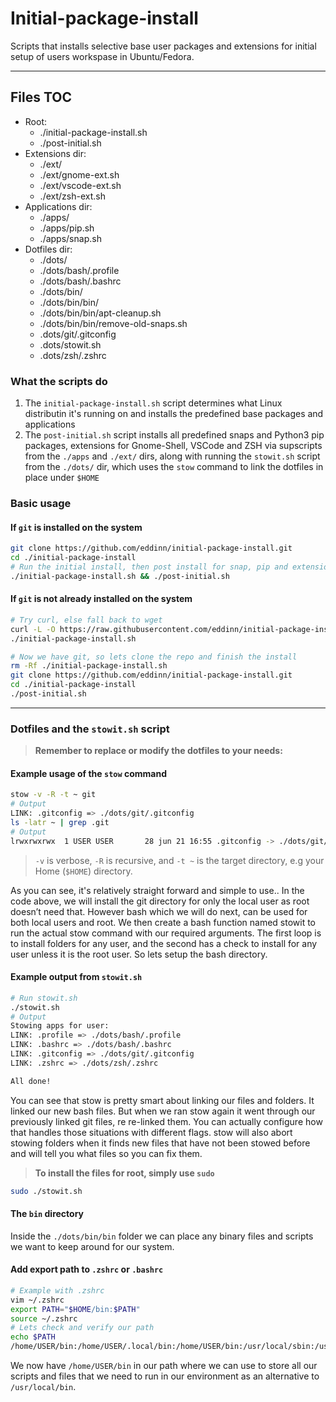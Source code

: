 # Initial-package-install

Scripts that installs selective base user packages and extensions for initial setup of users workspase in Ubuntu/Fedora.

---

## Files TOC

* Root:
  * ./initial-package-install.sh
  * ./post-initial.sh
* Extensions dir:
  * ./ext/
  * ./ext/gnome-ext.sh
  * ./ext/vscode-ext.sh
  * ./ext/zsh-ext.sh
* Applications dir:
  * ./apps/
  * ./apps/pip.sh
  * ./apps/snap.sh
* Dotfiles dir:
  * ./dots/
  * ./dots/bash/.profile
  * ./dots/bash/.bashrc
  * ./dots/bin/
  * ./dots/bin/bin/
  * ./dots/bin/bin/apt-cleanup.sh
  * ./dots/bin/bin/remove-old-snaps.sh
  * .dots/git/.gitconfig
  * .dots/stowit.sh
  * .dots/zsh/.zshrc

### What the scripts do

1. The `initial-package-install.sh` script determines what Linux distributin it's running on and installs the predefined base packages and applications
2. The `post-initial.sh` script installs all predefined snaps and Python3 pip packages, extensions for Gnome-Shell, VSCode and ZSH via supscripts from the `./apps` and `./ext/` dirs, along with running the `stowit.sh` script from the `./dots/` dir, which uses the `stow` command to link the dotfiles in place under `$HOME`

### Basic usage

#### If `git` is installed on the system

```bash
git clone https://github.com/eddinn/initial-package-install.git
cd ./initial-package-install
# Run the initial install, then post install for snap, pip and extensions
./initial-package-install.sh && ./post-initial.sh
```

#### If `git` is not already installed on the system

```bash
# Try curl, else fall back to wget
curl -L -O https://raw.githubusercontent.com/eddinn/initial-package-install/master/initial-package-install.sh || wget -L -O https://raw.githubusercontent.com/eddinn/initial-package-install/master/initial-package-install.sh
./initial-package-install.sh

# Now we have git, so lets clone the repo and finish the install
rm -Rf ./initial-package-install.sh
git clone https://github.com/eddinn/initial-package-install.git
cd ./initial-package-install
./post-initial.sh
```

---

### Dotfiles and the `stowit.sh` script

> **Remember to replace or modify the dotfiles to your needs:**

#### Example usage of the `stow` command

```bash
stow -v -R -t ~ git
# Output
LINK: .gitconfig => ./dots/git/.gitconfig
ls -latr ~ | grep .git
# Output
lrwxrwxrwx  1 USER USER       28 jun 21 16:55 .gitconfig -> ./dots/git/.gitconfig
```

> `-v` is verbose, `-R` is recursive, and `-t ~` is the target directory, e.g your Home (`$HOME`) directory.

As you can see, it's relatively straight forward and simple to use..
In the code above, we will install the git directory for only the local user as root doesn’t need that. However bash which we will do next, can be used for both local users and root. We then create a bash function named stowit to run the actual stow command with our required arguments.
The first loop is to install folders for any user, and the second has a check to install for any user unless it is the root user. So lets setup the bash directory.

#### Example output from `stowit.sh`

```bash
# Run stowit.sh
./stowit.sh
# Output
Stowing apps for user:
LINK: .profile => ./dots/bash/.profile
LINK: .bashrc => ./dots/bash/.bashrc
LINK: .gitconfig => ./dots/git/.gitconfig
LINK: .zshrc => ./dots/zsh/.zshrc

All done!
```

You can see that stow is pretty smart about linking our files and folders. It linked our new bash files. But when we ran stow again it went through our previously linked git files, re re-linked them. You can actually configure how that handles those situations with different flags. stow will also abort stowing folders when it finds new files that have not been stowed before and will tell you what files so you can fix them.

> **To install the files for root, simply use `sudo`**

```bash
sudo ./stowit.sh
```

#### The `bin` directory

Inside the `./dots/bin/bin` folder we can place any binary files and scripts we want to keep around for our system.

#### Add export path to `.zshrc` or `.bashrc`

```bash
# Example with .zshrc
vim ~/.zshrc
export PATH="$HOME/bin:$PATH"
source ~/.zshrc
# Lets check and verify our path
echo $PATH
/home/USER/bin:/home/USER/.local/bin:/home/USER/bin:/usr/local/sbin:/usr/local/bin:/usr/sbin:/usr/bin:/sbin:/bin:/usr/games:/usr/local/games:/snap/bin
```

We now have `/home/USER/bin` in our path where we can use to store all our scripts and files that we need to run in our environment as an alternative to `/usr/local/bin`.

